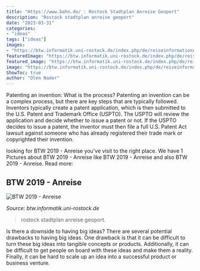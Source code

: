 ```yaml
---
title: "Https://www.bahn.de/ : Rostock Stadtplan Anreise Geoport"
description: "Rostock stadtplan anreise geoport"
date: "2023-03-31"
categories:
- "ideas"
tags: ["ideas"]
images:
- "https://btw.informatik.uni-rostock.de/index.php/de/reiseinformationen/btw_suedstadt.PNG"
featuredImage: "https://btw.informatik.uni-rostock.de/index.php/de/reiseinformationen/btw_suedstadt.PNG"
featured_image: "https://btw.informatik.uni-rostock.de/index.php/de/reiseinformationen/btw_suedstadt.PNG"
image: "https://btw.informatik.uni-rostock.de/index.php/de/reiseinformationen/btw_suedstadt.PNG"
ShowToc: true
author: "Olen Nader"
---
```



Patenting an invention: What is the process?
Patenting an invention can be a complex process, but there are key steps that are typically followed. Inventors typically create a patent application, which is then submitted to the U.S. Patent and Trademark Office (USPTO). The USPTO will review the application and decide whether to issue a patent or not. If the USPTO decides to issue a patent, the inventor must then file a full U.S. Patent Act lawsuit against someone who has already registered their trade mark or copyrighted their invention.

	

		
looking for BTW 2019 - Anreise you've visit to the right place. We have 1 Pictures about BTW 2019 - Anreise like BTW 2019 - Anreise and also BTW 2019 - Anreise. Read more:
		
    
## BTW 2019 - Anreise

<img loading=lazy src="https://btw.informatik.uni-rostock.de/index.php/de/reiseinformationen/btw_suedstadt.PNG" onerror="this.onerror=null;this.src='https://tse1.mm.bing.net/th?id=OIP.3kKluOZz9AfNCswth0GL-QHaDb&amp;pid=15.1';" alt="BTW 2019 - Anreise">

_Source: btw.informatik.uni-rostock.de_

>rostock stadtplan anreise geoport. 

	

Is there a downside to having big ideas?
There are several potential drawbacks to having big ideas. One drawback is that it can be difficult to turn these big ideas into tangible concepts or products. Additionally, it can be difficult to get people on board with these ideas and make them a reality. Finally, it can be hard to scale up an idea into a successful product or business venture.


